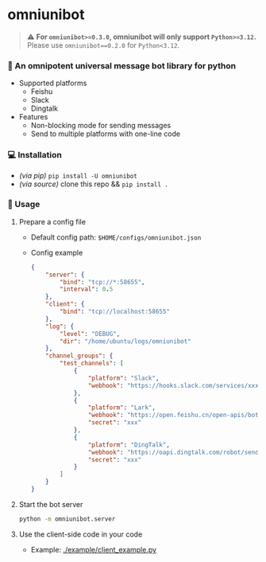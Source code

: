 # omniunibot

<!-- [![Upload Python Package](https://github.com/yttty/omniunibot/actions/workflows/python-publish.yml/badge.svg)](https://github.com/yttty/omniunibot/actions/workflows/python-publish.yml) -->

> ⚠️ **For `omniunibot>=0.3.0`, omniunibot will only support `Python>=3.12`.** Please use `omniunibot==0.2.0` for `Python<3.12`.

### 🤖 An omnipotent universal message bot library for python

- Supported platforms
  - Feishu
  - Slack
  - Dingtalk
- Features
  - Non-blocking mode for sending messages
  - Send to multiple platforms with one-line code

### 💻 Installation

- *(via pip)* `pip install -U omniunibot`
- *(via source)* clone this repo && `pip install .`

### 📜 Usage

1. Prepare a config file
    - Default config path: `$HOME/configs/omniunibot.json`
    - Config example

        ```json
        {
            "server": {
                "bind": "tcp://*:58655",
                "interval": 0.5
            },
            "client": {
                "bind": "tcp://localhost:58655"
            },
            "log": {
                "level": "DEBUG",
                "dir": "/home/ubuntu/logs/omniunibot"
            },
            "channel_groups": {
                "test_channels": [
                    {
                        "platform": "Slack",
                        "webhook": "https://hooks.slack.com/services/xxxx/xxxx/xxxx"
                    },
                    {
                        "platform": "Lark",
                        "webhook": "https://open.feishu.cn/open-apis/bot/v2/hook/1a166e72-xxxx-xxxx-xxxx-3ae4f0fb51b7",
                        "secret": "xxx"
                    },
                    {
                        "platform": "DingTalk",
                        "webhook": "https://oapi.dingtalk.com/robot/send?access_token=xxx",
                        "secret": "xxx"
                    }
                ]
            }
        }
        ```

2. Start the bot server

    ```sh
    python -m omniunibot.server
    ```

3. Use the client-side code in your code
    - Example: [./example/client_example.py](./example/client_example.py)
